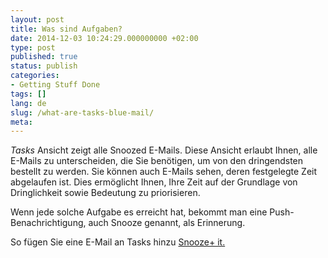 ```yaml
---
layout: post
title: Was sind Aufgaben?
date: 2014-12-03 10:24:29.000000000 +02:00
type: post
published: true
status: publish
categories:
- Getting Stuff Done
tags: []
lang: de
slug: /what-are-tasks-blue-mail/
meta:
---
```


*Tasks* Ansicht zeigt alle Snoozed E-Mails. Diese Ansicht erlaubt Ihnen, alle E-Mails zu unterscheiden, die Sie benötigen, um von den dringendsten bestellt zu werden. Sie können auch E-Mails sehen, deren festgelegte Zeit abgelaufen ist. Dies ermöglicht Ihnen, Ihre Zeit auf der Grundlage von Dringlichkeit sowie Bedeutung zu priorisieren.

Wenn jede solche Aufgabe es erreicht hat, bekommt man eine Push-Benachrichtigung, auch Snooze genannt, als Erinnerung.

So fügen Sie eine E-Mail an Tasks hinzu [Snooze+ it.](/mark-an-email-as-later/)
